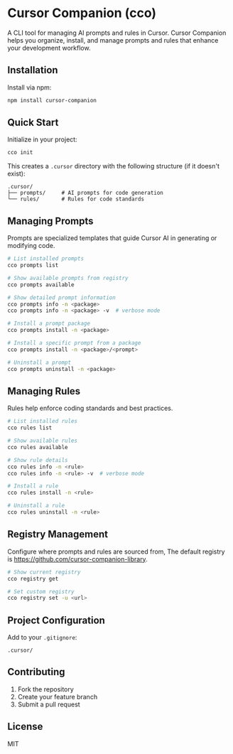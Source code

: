 # Cursor Companion (cco)

A CLI tool for managing AI prompts and rules in Cursor. Cursor Companion helps you organize, install, and manage prompts and rules that enhance your development workflow.

## Installation

Install via npm:

```bash
npm install cursor-companion
```

## Quick Start

Initialize in your project:

```bash
cco init
```

This creates a `.cursor` directory with the following structure (if it doesn't exist):

```
.cursor/
├── prompts/     # AI prompts for code generation
└── rules/       # Rules for code standards
```

## Managing Prompts

Prompts are specialized templates that guide Cursor AI in generating or modifying code.

```bash
# List installed prompts
cco prompts list

# Show available prompts from registry
cco prompts available

# Show detailed prompt information
cco prompts info -n <package>
cco prompts info -n <package> -v  # verbose mode

# Install a prompt package
cco prompts install -n <package>

# Install a specific prompt from a package
cco prompts install -n <package>/<prompt>

# Uninstall a prompt
cco prompts uninstall -n <package>
```

## Managing Rules

Rules help enforce coding standards and best practices.

```bash
# List installed rules
cco rules list

# Show available rules
cco rules available

# Show rule details
cco rules info -n <rule>
cco rules info -n <rule> -v  # verbose mode

# Install a rule
cco rules install -n <rule>

# Uninstall a rule
cco rules uninstall -n <rule>
```

## Registry Management

Configure where prompts and rules are sourced from, The default registry is https://github.com/cursor-companion-library.

```bash
# Show current registry
cco registry get

# Set custom registry
cco registry set -u <url>
```

## Project Configuration

Add to your `.gitignore`:

```
.cursor/
```

## Contributing

1. Fork the repository
2. Create your feature branch
3. Submit a pull request

## License

MIT
